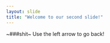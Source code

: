 ```yaml
---
layout: slide
title: "Welcome to our second slide!"
---
```

~###shit~
Use the left arrow to go back!
